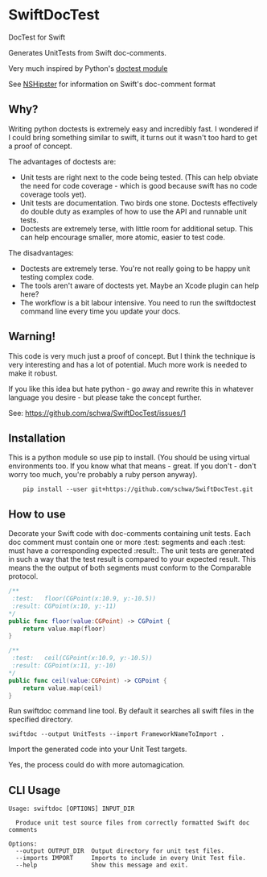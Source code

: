# SwiftDocTest

DocTest for Swift

Generates UnitTests from Swift doc-comments.

Very much inspired by Python's [doctest module](https://docs.python.org/2/library/doctest.html)

See [NSHipster](http://nshipster.com/swift-documentation/) for information on Swift's doc-comment format

## Why?

Writing python doctests is extremely easy and incredibly fast. I wondered if I could bring something similar to swift, it turns out it wasn't too hard to get a proof of concept.

The advantages of doctests are:

* Unit tests are right next to the code being tested. (This can help obviate the need for code coverage - which is good because swift has no code coverage tools yet).
* Unit tests are documentation. Two birds one stone. Doctests effectively do double duty as examples of how to use the API and runnable unit tests.
* Doctests are extremely terse, with little room for additional setup. This can help encourage smaller, more atomic, easier to test code.

The disadvantages:

* Doctests are extremely terse. You're not really going to be happy unit testing complex code.
* The tools aren't aware of doctests yet. Maybe an Xcode plugin can help here?
* The workflow is a bit labour intensive. You need to run the swiftdoctest command line every time you update your docs.

## Warning!

This code is very much just a proof of concept. But I think the technique is very interesting and has a lot of potential. Much more work is needed to make it robust.

If you like this idea but hate python - go away and rewrite this in whatever language you desire - but please take the concept further.

See: https://github.com/schwa/SwiftDocTest/issues/1

## Installation

This is a python module so use pip to install. (You should be using virtual environments too. If you know what that means - great. If you don't - don't worry too much, you're probably a ruby person anyway).

```shell
    pip install --user git+https://github.com/schwa/SwiftDocTest.git
```

## How to use

Decorate your Swift code with doc-comments containing unit tests. Each doc comment must contain one or more :test: segments and each :test: must have a corresponding expected :result:. The unit tests are generated in such a way that the test result is compared to your expected result. This means the the output of both segments must conform to the Comparable protocol.

```swift
/**
 :test:   floor(CGPoint(x:10.9, y:-10.5))
 :result: CGPoint(x:10, y:-11)
*/
public func floor(value:CGPoint) -> CGPoint {
    return value.map(floor)
}

/**
 :test:   ceil(CGPoint(x:10.9, y:-10.5))
 :result: CGPoint(x:11, y:-10)
*/
public func ceil(value:CGPoint) -> CGPoint {
    return value.map(ceil)
}
```

Run swiftdoc command line tool. By default it searches all swift files in the specified directory.

```shell
swiftdoc --output UnitTests --import FrameworkNameToImport .
```

Import the generated code into your Unit Test targets.

Yes, the process could do with more automagication.

## CLI Usage

```
Usage: swiftdoc [OPTIONS] INPUT_DIR

  Produce unit test source files from correctly formatted Swift doc comments

Options:
  --output OUTPUT_DIR  Output directory for unit test files.
  --imports IMPORT     Imports to include in every Unit Test file.
  --help               Show this message and exit.
```
